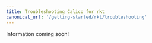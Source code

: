 ```yaml
---
title: Troubleshooting Calico for rkt
canonical_url: '/getting-started/rkt/troubleshooting'
---
```

Information coming soon!
